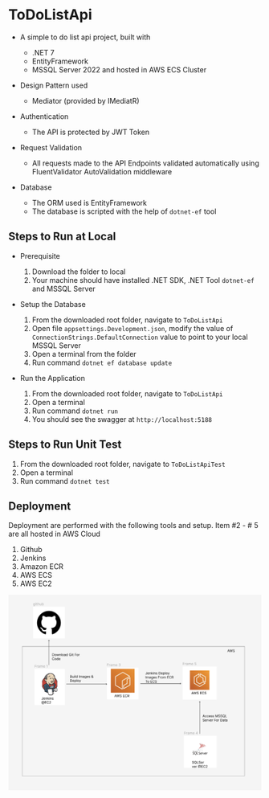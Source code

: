 # ToDoListApi

- A simple to do list api project, built with
  - .NET 7
  - EntityFramework
  - MSSQL Server 2022
and hosted in AWS ECS Cluster

- Design Pattern used
  - Mediator (provided by IMediatR)

- Authentication
  - The API is protected by JWT Token

- Request Validation
    - All requests made to the API Endpoints validated automatically using FluentValidator AutoValidation middleware

- Database
    - The ORM used is EntityFramework
    - The database is scripted with the help of `dotnet-ef` tool

## Steps to Run at Local

- Prerequisite
  1. Download the folder to local
  2. Your machine should have installed .NET SDK, .NET Tool `dotnet-ef` and MSSQL Server

- Setup the Database
  1. From the downloaded root folder, navigate to `ToDoListApi`
  2. Open file `appsettings.Development.json`, modify the value of `ConnectionStrings.DefaultConnection` value to point to your local MSSQL Server 
  3. Open a terminal from the folder
  4. Run command `dotnet ef database update`

- Run the Application
  1. From the downloaded root folder, navigate to `ToDoListApi`
  2. Open a terminal
  3. Run command `dotnet run`
  4. You should see the swagger at `http://localhost:5188`

## Steps to Run Unit Test

1. From the downloaded root folder, navigate to `ToDoListApiTest`
2. Open a terminal
3. Run command `dotnet test`

## Deployment
Deployment are performed with the following tools and setup. Item #2 - # 5 are all hosted in AWS Cloud
1. Github
2. Jenkins
3. Amazon ECR
4. AWS ECS
5. AWS EC2

![Architecture](arch.png "Architecture")


